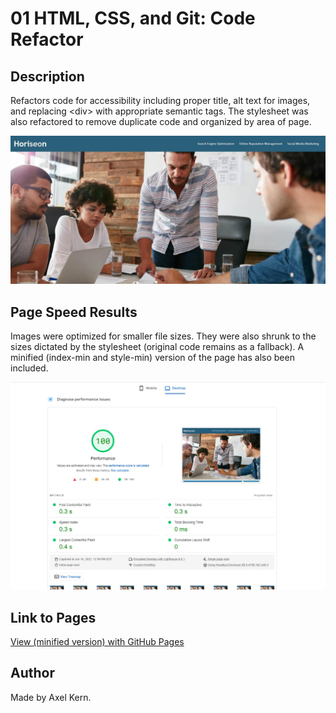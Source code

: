 # 01 HTML, CSS, and Git: Code Refactor

## Description

Refactors code for accessibility including proper title, alt text for images, and replacing \<div\> with appropriate semantic tags. The stylesheet was also refactored to remove duplicate code and organized by area of page.

![Screenshot of image.](/screenshot.jpg)

## Page Speed Results

Images were optimized for smaller file sizes. They were also shrunk to the sizes dictated by the stylesheet (original code remains as a fallback). A minified (index-min and style-min) version of the page has also been included.

![A page speed rating of 100.](/page_speed.jpg)

## Link to Pages

[View (minified version) with GitHub Pages](https://axeljk.github.io/uw_m01_accessibility/index-min.html)

## Author

Made by Axel Kern.